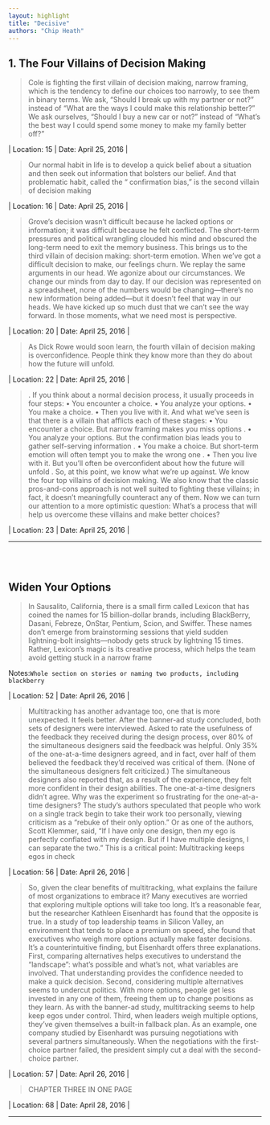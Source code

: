 ```yaml
---
layout: highlight
title: "Decisive"
authors: "Chip Heath"
---
```



## 1. The Four Villains of Decision Making

 > Cole is fighting the first villain of decision making, narrow framing, which is the tendency to define our choices too narrowly, to see them in binary terms. We ask, “Should I break up with my partner or not?” instead of “What are the ways I could make this relationship better?” We ask ourselves, “Should I buy a new car or not?” instead of “What’s the best way I could spend some money to make my family better off?”

| Location: 15 | 
 Date: April 25, 2016 |
<br>

 > Our normal habit in life is to develop a quick belief about a situation and then seek out information that bolsters our belief. And that problematic habit, called the “ confirmation bias,” is the second villain of decision making

| Location: 16 | 
 Date: April 25, 2016 |
<br>

 > Grove’s decision wasn’t difficult because he lacked options or information; it was difficult because he felt conflicted. The short-term pressures and political wrangling clouded his mind and obscured the long-term need to exit the memory business. This brings us to the third villain of decision making: short-term emotion. When we’ve got a difficult decision to make, our feelings churn. We replay the same arguments in our head. We agonize about our circumstances. We change our minds from day to day. If our decision was represented on a spreadsheet, none of the numbers would be changing—there’s no new information being added—but it doesn’t feel that way in our heads. We have kicked up so much dust that we can’t see the way forward. In those moments, what we need most is perspective.

| Location: 20 | 
 Date: April 25, 2016 |
<br>

 > As Dick Rowe would soon learn, the fourth villain of decision making is overconfidence. People think they know more than they do about how the future will unfold.

| Location: 22 | 
 Date: April 25, 2016 |
<br>

 > . If you think about a normal decision process, it usually proceeds in four steps: • You encounter a choice. • You analyze your options. • You make a choice. • Then you live with it. And what we’ve seen is that there is a villain that afflicts each of these stages: • You encounter a choice. But narrow framing makes you miss options . • You analyze your options. But the confirmation bias leads you to gather self-serving information . • You make a choice. But short-term emotion will often tempt you to make the wrong one . • Then you live with it. But you’ll often be overconfident about how the future will unfold . So, at this point, we know what we’re up against. We know the four top villains of decision making. We also know that the classic pros-and-cons approach is not well suited to fighting these villains; in fact, it doesn’t meaningfully counteract any of them. Now we can turn our attention to a more optimistic question: What’s a process that will help us overcome these villains and make better choices?

| Location: 23 | 
 Date: April 25, 2016 |
<br>

----------
<br><br>

## Widen Your Options

 > In Sausalito, California, there is a small firm called Lexicon that has coined the names for 15 billion-dollar brands, including BlackBerry, Dasani, Febreze, OnStar, Pentium, Scion, and Swiffer. These names don’t emerge from brainstorming sessions that yield sudden lightning-bolt insights—nobody gets struck by lightning 15 times. Rather, Lexicon’s magic is its creative process, which helps the team avoid getting stuck in a narrow frame


Notes:`Whole section on stories or naming two products, including blackberry`

| Location: 52 | 
 Date: April 26, 2016 |
<br>

 > Multitracking has another advantage too, one that is more unexpected. It feels better. After the banner-ad study concluded, both sets of designers were interviewed. Asked to rate the usefulness of the feedback they received during the design process, over 80% of the simultaneous designers said the feedback was helpful. Only 35% of the one-at-a-time designers agreed, and in fact, over half of them believed the feedback they’d received was critical of them. (None of the simultaneous designers felt criticized.) The simultaneous designers also reported that, as a result of the experience, they felt more confident in their design abilities. The one-at-a-time designers didn’t agree. Why was the experiment so frustrating for the one-at-a-time designers? The study’s authors speculated that people who work on a single track begin to take their work too personally, viewing criticism as a “rebuke of their only option.” Or as one of the authors, Scott Klemmer, said, “If I have only one design, then my ego is perfectly conflated with my design. But if I have multiple designs, I can separate the two.” This is a critical point: Multitracking keeps egos in check

| Location: 56 | 
 Date: April 26, 2016 |
<br>

 > So, given the clear benefits of multitracking, what explains the failure of most organizations to embrace it? Many executives are worried that exploring multiple options will take too long. It’s a reasonable fear, but the researcher Kathleen Eisenhardt has found that the opposite is true. In a study of top leadership teams in Silicon Valley, an environment that tends to place a premium on speed, she found that executives who weigh more options actually make faster decisions. It’s a counterintuitive finding, but Eisenhardt offers three explanations. First, comparing alternatives helps executives to understand the “landscape”: what’s possible and what’s not, what variables are involved. That understanding provides the confidence needed to make a quick decision. Second, considering multiple alternatives seems to undercut politics. With more options, people get less invested in any one of them, freeing them up to change positions as they learn. As with the banner-ad study, multitracking seems to help keep egos under control. Third, when leaders weigh multiple options, they’ve given themselves a built-in fallback plan. As an example, one company studied by Eisenhardt was pursuing negotiations with several partners simultaneously. When the negotiations with the first-choice partner failed, the president simply cut a deal with the second-choice partner.

| Location: 57 | 
 Date: April 26, 2016 |
<br>

 > CHAPTER THREE IN ONE PAGE

| Location: 68 | 
 Date: April 28, 2016 |
<br>

----------
<br><br>

